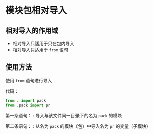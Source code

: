 # 模块包相对导入

## 相对导入的作用域

* 相对导入只适用于只在包内导入
* 相对导入只适用于 `from` 语句

## 使用方法

使用 `from` 语句进行导入

代码：

```Python
from . import pack
from .pack import pr
```

第一条语句：
: 导入与该文件同一目录下的名为 `pack` 的模块

第二条语句：
: 从名为 `pack` 的模块（包）中导入名为 `pr` 的变量（子模块）
